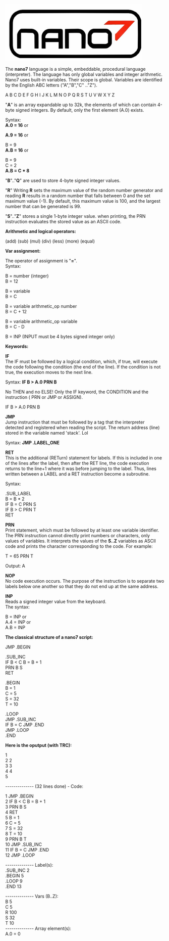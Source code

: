 ![](nano7.gif)

The **nano7** language is a simple, embeddable,  procedural language (interpreter). The language has only global variables and integer arithmetic. Nano7 uses built-in variables. 
Their scope is global. Variables are identified by the English ABC letters ("A","B","C" .."Z").

A B C D E F G H I J K L M N O P Q R S T U V W X Y Z

"**A**" is an array expandable up to 32k, the elements of which can contain 4-byte signed integers. By default, only the first element (A.0) exists.

Syntax:   
**A.0 = 16** or 
  
**A.9 = 16** or  
  
B = 9  
**A.B = 16** or 

B = 9  
C = 2  
**A.B = C * 8**

"**B**".."**Q**" are used to store 4-byte signed integer values.

"**R**" Writing **R** sets the maximum value of the random number generator and reading **R** results in a random number that falls between 0 and the set maximum value (-1). 
By default, this maximum value is 100, and the largest number that can be generated is 99.

"**S**".."**Z**" stores a single 1-byte integer value. when printing, the PRN instruction evaluates the stored value as an ASCII code.

**Arithmetic and logical operators:**  

 (add) 
 (sub) 
 (mul) 
 (div) 
 (less) 
 (more) 
 (equal)

**Var assignment:**  

The operator of assignment is "**=**".  
Syntax:

B = number (integer)  
B = 12

B = variable  
B = C

B = variable arithmetic_op number  
B = C + 12  

B = variable arithmetic_op variable  
B = C - D  

B = INP (INPUT must be 4 bytes signed integer only)  

**Keywords:**

**IF**   
The IF must be followed by a logical condition, which, if true, will execute the code following the condition (the end of the line). If the condition is not true, the execution moves to the next line.

Syntax:  **IF B > A.0 PRN B**

No THEN and no ELSE! 
Only the IF keyword, the CONDITION and the instruction ( PRN or JMP or ASSIGN).

IF B > A.0 PRN B

**JMP**  
Jump instruction that must be followed by a tag that the interpreter detected and registered when reading the script. The return address (line) stored in the variable named 'stack'. Lol

Syntax: **JMP .LABEL_ONE**  

**RET**  
This is the additional (RETurn) statement for labels. If this is included in one of the lines after the label, then after the RET line, the code execution returns to the line+1 where it was before jumping to the label. Thus, lines written between a LABEL and a RET instruction become a subroutine.  

Syntax:

.SUB_LABEL  
B = B * 2  
IF B = C PRN S  
IF B > C PRN T  
RET  

**PRN**  
Print statement, which must be followed by at least one variable identifier. The PRN instruction cannot directly print numbers or characters, only values ​​of variables. It interprets the values ​​of the **S..Z** variables as ASCII code and prints the character corresponding to the code. For example:

T = 65 
PRN T

Output: A

**NOP**  
No code execution occurs. The purpose of the instruction is to separate two labels below one another so that they do not end up at the same address.

**INP**  
Reads a signed integer value from the keyboard.  
The syntax:

B = INP or   
A.4 = INP or   
A.B = INP  
  

**The classical structure of a nano7 script:**  

JMP .BEGIN

.SUB_INC   
 IF B < C B = B + 1   
 PRN B S   
 RET  

.BEGIN   
 B = 1  
 C = 5   
 S = 32  
 T = 10  
   
.LOOP   
 JMP .SUB_INC   
 IF B = C JMP .END  
 JMP .LOOP  
.END  
  
**Here is the oputput (with TRC):**  

1  
2 2  
3 3  
4 4  
5  
  
-------------- (32 lines done) - Code:  
  
1 JMP .BEGIN  
2 IF B < C B = B + 1  
3 PRN B S  
4 RET  
5 B = 1  
6 C = 5  
7 S = 32  
8 T = 10  
9 PRN B T  
10 JMP .SUB_INC  
11 IF B = C JMP .END  
12 JMP .LOOP  
  
-------------- Label(s):  
.SUB_INC 2  
.BEGIN  5  
.LOOP 9  
.END 13  
  
-------------- Vars (B..Z):  
B 5  
C 5  
R 100  
S 32  
T 10  
-------------- Array element(s):  
A.0 = 0

